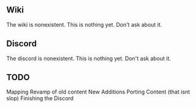 
## Wiki
The wiki is nonexistent. This is nothing yet. Don't ask about it.

## Discord
The discord is nonexistent. This is nothing yet. Don't ask about it.

## TODO
Mapping
Revamp of old content
New Additions
Porting Content (that isnt slop)
Finishing the Discord
